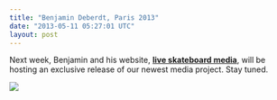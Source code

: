 ```yaml
---
title: "Benjamin Deberdt, Paris 2013"
date: "2013-05-11 05:27:01 UTC"
layout: post
---
```


<p>Next week, Benjamin and his website, <strong><a href="https://www.liveskateboardmedia.com">live skateboard media</a></strong>, will be hosting an exclusive release of our newest media project. Stay tuned.</p>
<p><img src="https://media.tumblr.com/7a95f49cb1e36c522c981e21bf834919/tumblr_inline_mmmcgqvUXD1qz4rgp.jpg"/></p>
